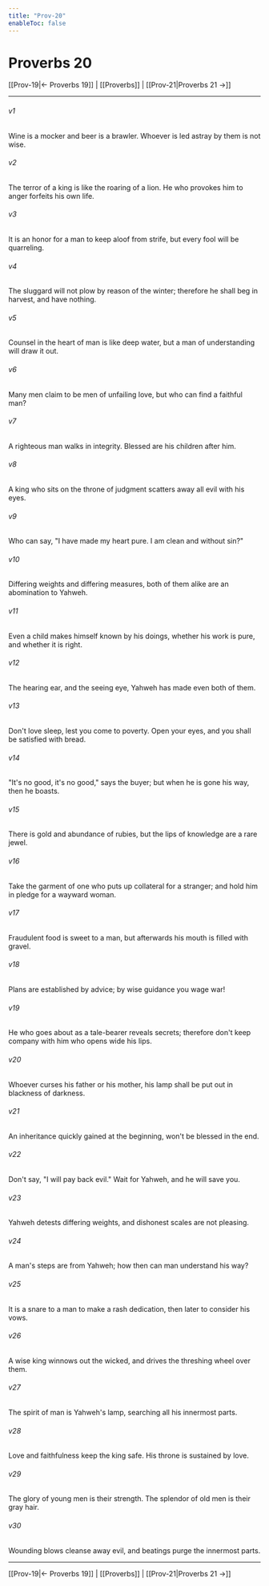 ```yaml
---
title: "Prov-20"
enableToc: false
---
```

# Proverbs 20

[[Prov-19|← Proverbs 19]] | [[Proverbs]] | [[Prov-21|Proverbs 21 →]]
***



###### v1 
Wine is a mocker and beer is a brawler. Whoever is led astray by them is not wise. 

###### v2 
The terror of a king is like the roaring of a lion. He who provokes him to anger forfeits his own life. 

###### v3 
It is an honor for a man to keep aloof from strife, but every fool will be quarreling. 

###### v4 
The sluggard will not plow by reason of the winter; therefore he shall beg in harvest, and have nothing. 

###### v5 
Counsel in the heart of man is like deep water, but a man of understanding will draw it out. 

###### v6 
Many men claim to be men of unfailing love, but who can find a faithful man? 

###### v7 
A righteous man walks in integrity. Blessed are his children after him. 

###### v8 
A king who sits on the throne of judgment scatters away all evil with his eyes. 

###### v9 
Who can say, "I have made my heart pure. I am clean and without sin?" 

###### v10 
Differing weights and differing measures, both of them alike are an abomination to Yahweh. 

###### v11 
Even a child makes himself known by his doings, whether his work is pure, and whether it is right. 

###### v12 
The hearing ear, and the seeing eye, Yahweh has made even both of them. 

###### v13 
Don't love sleep, lest you come to poverty. Open your eyes, and you shall be satisfied with bread. 

###### v14 
"It's no good, it's no good," says the buyer; but when he is gone his way, then he boasts. 

###### v15 
There is gold and abundance of rubies, but the lips of knowledge are a rare jewel. 

###### v16 
Take the garment of one who puts up collateral for a stranger; and hold him in pledge for a wayward woman. 

###### v17 
Fraudulent food is sweet to a man, but afterwards his mouth is filled with gravel. 

###### v18 
Plans are established by advice; by wise guidance you wage war! 

###### v19 
He who goes about as a tale-bearer reveals secrets; therefore don't keep company with him who opens wide his lips. 

###### v20 
Whoever curses his father or his mother, his lamp shall be put out in blackness of darkness. 

###### v21 
An inheritance quickly gained at the beginning, won't be blessed in the end. 

###### v22 
Don't say, "I will pay back evil." Wait for Yahweh, and he will save you. 

###### v23 
Yahweh detests differing weights, and dishonest scales are not pleasing. 

###### v24 
A man's steps are from Yahweh; how then can man understand his way? 

###### v25 
It is a snare to a man to make a rash dedication, then later to consider his vows. 

###### v26 
A wise king winnows out the wicked, and drives the threshing wheel over them. 

###### v27 
The spirit of man is Yahweh's lamp, searching all his innermost parts. 

###### v28 
Love and faithfulness keep the king safe. His throne is sustained by love. 

###### v29 
The glory of young men is their strength. The splendor of old men is their gray hair. 

###### v30 
Wounding blows cleanse away evil, and beatings purge the innermost parts.

***
[[Prov-19|← Proverbs 19]] | [[Proverbs]] | [[Prov-21|Proverbs 21 →]]
